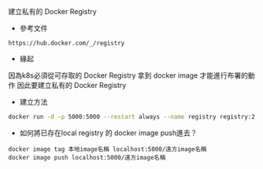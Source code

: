 建立私有的 Docker Registry

* 參考文件
```url
https://hub.docker.com/_/registry
```

* 緣起

因為k8s必須從可存取的 Docker Registry 拿到 docker image 才能進行布署的動作
因此要建立私有的 Docker Registry

* 建立方法
```bash
docker run -d -p 5000:5000 --restart always --name registry registry:2
```

* 如何將已存在local registry 的 docker image push進去？
```
docker image tag 本地image名稱 localhost:5000/遠方image名稱
docker image push localhost:5000/遠方image名稱
```